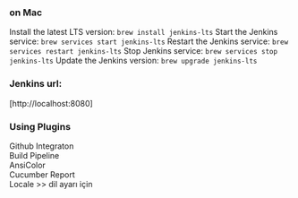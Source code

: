 
### on Mac
Install the latest LTS version: 	`brew install jenkins-lts`
Start the Jenkins service: 	`brew services start jenkins-lts`
Restart the Jenkins service: 	`brew services restart jenkins-lts`
Stop Jenkins service: `brew services stop jenkins-lts`
Update the Jenkins version: `brew upgrade jenkins-lts`

### Jenkins url:  
[http://localhost:8080]



### Using Plugins

Github Integraton  
Build Pipeline  
AnsiColor  
Cucumber Report  
Locale >> dil ayarı için  
